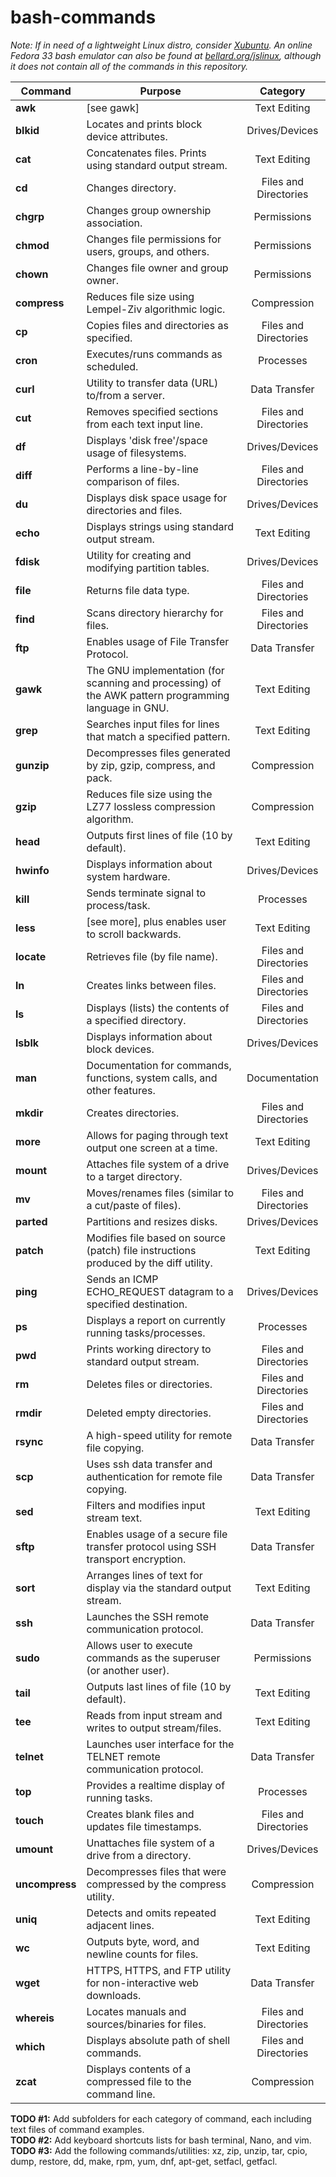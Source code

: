# bash-commands
*Note: If in need of a lightweight Linux distro, consider [Xubuntu](https://xubuntu.org/tour/). An online Fedora 33 bash emulator can also be found at [bellard.org/jslinux](https://bellard.org/jslinux/), although it does not contain all of the commands in this repository.*
  
| Command | Purpose | Category |
| --- | --- | :---: |
| **awk** | [see gawk] | Text Editing |
| **blkid** | Locates and prints block device attributes. |  Drives/Devices |
| **cat** | Concatenates files. Prints using standard output stream. | Text Editing |
| **cd** | Changes directory. | Files and Directories |
| **chgrp** | Changes group ownership association. | Permissions |
| **chmod** | Changes file permissions for users, groups, and others. | Permissions |
| **chown** | Changes file owner and group owner. | Permissions |
| **compress** | Reduces file size using Lempel-Ziv algorithmic logic. | Compression |
| **cp** | Copies files and directories as specified. | Files and Directories |
| **cron** | Executes/runs commands as scheduled. | Processes | 
| **curl** | Utility to transfer data (URL) to/from a server. | Data Transfer |
| **cut** | Removes specified sections from each text input line. | Files and Directories |  
| **df** | Displays 'disk free'/space usage of filesystems. | Drives/Devices |
| **diff** | Performs a line-by-line comparison of files. | Files and Directories |
| **du** | Displays disk space usage for directories and files. | Drives/Devices |
| **echo** | Displays strings using standard output stream. | Text Editing | 
| **fdisk** | Utility for creating and modifying partition tables. | Drives/Devices |
| **file** | Returns file data type. | Files and Directories |
| **find** | Scans directory hierarchy for files. | Files and Directories |
| **ftp** | Enables usage of File Transfer Protocol. | Data Transfer |
| **gawk** | The GNU implementation (for scanning and processing) of the AWK pattern programming language in GNU. | Text Editing |
| **grep** | Searches input files for lines that match a specified pattern. | Text Editing |
| **gunzip** | Decompresses files generated by zip, gzip, compress, and pack. | Compression |
| **gzip** | Reduces file size using the LZ77 lossless compression algorithm. | Compression |
| **head** | Outputs first lines of file (10 by default). | Text Editing |
| **hwinfo** | Displays information about system hardware. | Drives/Devices |
| **kill** | Sends terminate signal to process/task. | Processes |
| **less** | [see more], plus enables user to scroll backwards. | Text Editing |
| **locate** | Retrieves file (by file name). | Files and Directories |
| **ln** | Creates links between files. | Files and Directories |
| **ls** | Displays (lists) the contents of a specified directory. | Files and Directories |
| **lsblk** | Displays information about block devices. | Drives/Devices |
| **man** | Documentation for commands, functions, system calls, and other features. | Documentation |
| **mkdir** | Creates directories. | Files and Directories |
| **more** | Allows for paging through text output one screen at a time. | Text Editing |
| **mount** | Attaches file system of a drive to a target directory. | Drives/Devices |
| **mv** | Moves/renames files (similar to a cut/paste of files). | Files and Directories |
| **parted** | Partitions and resizes disks. | Drives/Devices |
| **patch** | Modifies file based on source (patch) file instructions produced by the diff utility. | Text Editing |
| **ping** | Sends an ICMP ECHO_REQUEST datagram to a specified destination. | Drives/Devices |
| **ps** | Displays a report on currently running tasks/processes. | Processes |
| **pwd** | Prints working directory to standard output stream. | Files and Directories |
| **rm** | Deletes files or directories. | Files and Directories |
| **rmdir** | Deleted empty directories. | Files and Directories |
| **rsync** | A high-speed utility for remote file copying. | Data Transfer |
| **scp** | Uses ssh data transfer and authentication for remote file copying. | Data Transfer |
| **sed** | Filters and modifies input stream text. | Text Editing |
| **sftp** | Enables usage of a secure file transfer protocol using SSH transport encryption. | Data Transfer |
| **sort** | Arranges lines of text for display via the standard output stream. | Text Editing |
| **ssh** | Launches the SSH remote communication protocol. | Data Transfer |
| **sudo** | Allows user to execute commands as the superuser (or another user). | Permissions |
| **tail** | Outputs last lines of file (10 by default). | Text Editing |
| **tee** | Reads from input stream and writes to output stream/files. | Text Editing |
| **telnet** | Launches user interface for the TELNET remote communication protocol. |  Data Transfer |
| **top** | Provides a realtime display of running tasks. | Processes |
| **touch** | Creates blank files and updates file timestamps. | Files and Directories |
| **umount** | Unattaches file system of a drive from a directory. | Drives/Devices |
| **uncompress** | Decompresses files that were compressed by the compress utility. | Compression |  
| **uniq** | Detects and omits repeated adjacent lines. | Text Editing |
| **wc** | Outputs byte, word, and newline counts for files. | Text Editing |
| **wget** | HTTPS, HTTPS, and FTP utility for non-interactive web downloads. | Data Transfer |
| **whereis** | Locates manuals and sources/binaries for files. | Files and Directories |
| **which** | Displays absolute path of shell commands. | Files and Directories |
| **zcat** | Displays contents of a compressed file to the command line. | Compression |

**TODO #1:** Add subfolders for each category of command, each including text files of command examples.  
**TODO #2:** Add keyboard shortcuts lists for bash terminal, Nano, and vim.
**TODO #3:** Add the following commands/utilities: xz, zip, unzip, tar, cpio, dump, restore, dd, make, rpm, yum, dnf, apt-get, setfacl, getfacl.
